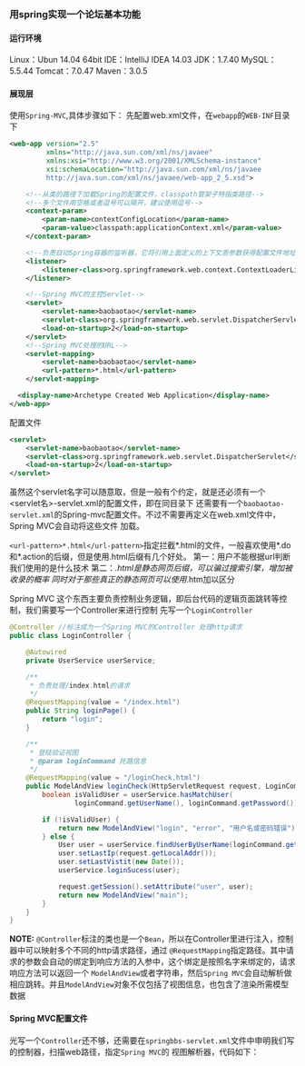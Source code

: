 ### 用spring实现一个论坛基本功能

#### 运行环境
Linux：Ubun 14.04 64bit
IDE：IntelliJ IDEA 14.03
JDK：1.7.40
MySQL：5.5.44
Tomcat：7.0.47
​Maven：3.0.5

#### 展现层

使用`Spring-MVC`,具体步骤如下：
先配置web.xml文件，在`webapp`的`WEB-INF`目录下
```xml
<web-app version="2.5"
         xmlns="http://java.sun.com/xml/ns/javaee"
         xmlns:xsi="http://www.w3.org/2001/XMLSchema-instance"
         xsi:schemaLocation="http://java.sun.com/xml/ns/javaee
         http://java.sun.com/xml/ns/javaee/web-app_2_5.xsd">

    <!--从类的路径下加载Spring的配置文件，classpath管架子特指类路径-->
    <!--多个文件用空格或者逗号可以隔开，建议使用逗号-->
    <context-param>
        <param-name>contextConfigLocation</param-name>
        <param-value>classpath:applicationContext.xml</param-value>
    </context-param>

    <!--负责自动Spring容器的监听器，它将引用上面定义的上下文恩参数获得配置文件地址-->
    <listener>
        <listener-class>org.springframework.web.context.ContextLoaderListener</listener-class>
    </listener>

    <!--Spring MVC的主控Servlet-->
    <servlet>
        <servlet-name>baobaotao</servlet-name>
        <servlet-class>org.springframework.web.servlet.DispatcherServlet</servlet-class>
        <load-on-startup>2</load-on-startup>
    </servlet>
    <!--Spring MVC处理的URL-->
    <servlet-mapping>
        <servlet-name>baobaotao</servlet-name>
        <url-pattern>*.html</url-pattern>
    </servlet-mapping>

  <display-name>Archetype Created Web Application</display-name>
</web-app>

```

配置文件
```xml
<servlet>
    <servlet-name>baobaotao</servlet-name>
    <servlet-class>org.springframework.web.servlet.DispatcherServlet</servlet-class>
    <load-on-startup>2</load-on-startup>
</servlet>
```
虽然这个servlet名字可以随意取，但是一般有个约定，就是还必须有一个<servlet名>-servlet.xml的配置文件，即在同目录下
还需要有一个`baobaotao-servlet.xml`的Spring-mvc配置文件。不过不需要再定义在web.xml文件中，Spring MVC会自动将这些文件
加载。

`<url-pattern>*.html</url-pattern>`指定拦截*.html的文件，一般喜欢使用*.do和*.action的后缀，但是使用.html后缀有几个好处。
第一：用户不能根据url判断我们使用的是什么技术
第二：*.html是静态网页后缀，可以骗过搜索引擎，增加被收录的概率
同时对于那些真正的静态网页可以使用*.htm加以区分

Spring MVC
这个东西主要负责控制业务逻辑，即后台代码的逻辑页面跳转等控制，我们需要写一个Controller来进行控制
先写一个`LoginController`
```java
@Controller //标注成为一个Spring MVC的Controller 处理http请求
public class LoginController {

    @Autowired
    private UserService userService;

    /**
     * 负责处理/index.html的请求
     */
    @RequestMapping(value = "/index.html")
    public String loginPage() {
        return "login";
    }

    /**
     * 登陆验证视图
     * @param loginCommand 扥路信息
     */
    @RequestMapping(value = "/loginCheck.html")
    public ModelAndView loginCheck(HttpServletRequest request, LoginCommand loginCommand) {
        boolean isValidUser = userService.hasMatchUser(
                loginCommand.getUserName(), loginCommand.getPassword());

        if (!isValidUser) {
            return new ModelAndView("login", "error", "用户名或密码错误");
        } else {
            User user = userService.findUserByUserName(loginCommand.getUserName());
            user.setLastIp(request.getLocalAddr());
            user.setLastVistit(new Date());
            userService.loginSucess(user);

            request.getSession().setAttribute("user", user);
            return new ModelAndView("main");
        }
    }
}
```
**NOTE:** `@Controller`标注的类也是一个`Bean`，所以在Controller里进行注入，控制器中可以映射多个不同的http请求路径，通过
`@RequestMapping`指定路径。其中请求的参数会自动的绑定到响应方法的入参中，这个绑定是按照名字来绑定的，请求响应方法可以返回一个
`ModelAndView`或者字符串，然后`Spring MVC`会自动解析做相应跳转。并且`ModelAndView`对象不仅包括了视图信息，也包含了渲染所需模型数据

#### Spring MVC配置文件
光写一个`Controller`还不够，还需要在`springbbs-servlet.xml`文件中申明我们写的控制器，扫描web路径，指定`Spring MVC`的
视图解析器，代码如下：
```xml

```